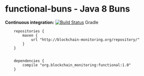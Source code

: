 # functional-buns - Java 8 Buns
**Continuous integration:** [![Build Status](https://travis-ci.org/blockchain-monitoring/functional-buns.svg?branch=master)](https://travis-ci.org/blockchain-monitoring/functional-buns)
Gradle

        repositories {
            maven {
                url "http://blockchain-monitoring.org/repository/"
            }
        }


        dependencies {
            compile "org.blockchain_monitoring:functional:1.0"
        }
